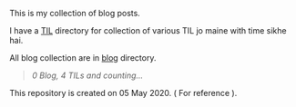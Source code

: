 This is my collection of blog posts. 

I have a [TIL](TIL/) directory for collection of various TIL jo maine with time
sikhe hai. 

All blog collection are in [blog](blog) directory.

> _0 Blog, 4 TILs and counting..._

This repository is created on 05 May 2020. ( For reference ).



